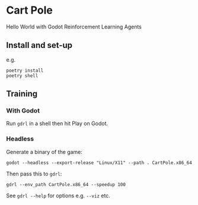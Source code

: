 # Cart Pole

Hello World with Godot Reinforcement Learning Agents 

## Install and set-up

e.g. 

    poetry install
    poetry shell

## Training

### With Godot

Run `gdrl` in a shell then hit Play on Godot.

### Headless 

Generate a binary of the game:

    godot --headless --export-release "Linux/X11" --path . CartPole.x86_64

Then pass this to `gdrl`:

    gdrl --env_path CartPole.x86_64 --speedup 100

See `gdrl --help` for options e.g. `--viz` etc.

